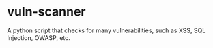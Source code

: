 # vuln-scanner
A python script that checks for many vulnerabilities, such as XSS, SQL Injection, OWASP, etc.
